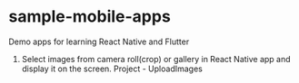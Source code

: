 # sample-mobile-apps
Demo apps for learning React Native and Flutter

1. Select images from camera roll(crop) or gallery in React Native app and display it on the screen.
    Project - UploadImages
